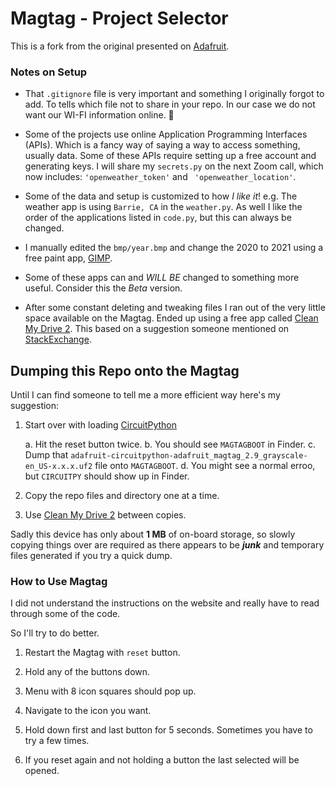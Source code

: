 # Magtag - Project Selector

This is a fork from the original presented on [Adafruit](https://learn.adafruit.com/adafruit-magtag-project-selector).

### Notes on Setup

- That `.gitignore` file is very important and something I originally forgot to add. To tells which file not to share in your repo. In our case we do not want our WI-FI information online. 🤦

- Some of the projects use online Application Programming Interfaces (APIs). Which is a fancy way of saying a way to access something, usually data. Some of these APIs require setting up a free account and generating keys. I will share my `secrets.py` on the next Zoom call, which now includes: `'openweather_token'` and ` 'openweather_location'`.

- Some of the data and setup is customized to how *I like it*! e.g. The weather app is using `Barrie, CA` in the `weather.py`. As well I like the order of the applications listed in `code.py`, but this can always be changed.

- I manually edited the `bmp/year.bmp` and change the 2020 to 2021 using a free paint app, [GIMP](https://www.gimp.org/).

- Some of these apps can and *WILL BE* changed to something more useful. Consider this the *Beta* version.

- After some constant deleting and tweaking files I ran out of the very little space available on the Magtag. Ended up using a free app called [Clean My Drive 2](https://macpaw.com/cleanmydrive). This based on a suggestion someone mentioned on [StackExchange](https://apple.stackexchange.com/questions/6707/how-to-stop-os-x-from-writing-spotlight-and-trash-files-to-memory-cards-and-usb).

## Dumping this Repo onto the Magtag

Until I can find someone to tell me a more efficient way here's my suggestion:

1. Start over with loading [CircuitPython](https://learn.adafruit.com/adafruit-magtag-project-selector/install-circuitpython)

    a. Hit the reset button twice.
    b. You should see `MAGTAGBOOT` in Finder.
    c. Dump that `adafruit-circuitpython-adafruit_magtag_2.9_grayscale-en_US-x.x.x.uf2` file onto `MAGTAGBOOT`.
    d. You might see a normal erroo, but `CIRCUITPY` should show up in Finder.

2. Copy the repo files and directory one at a time.
3. Use [Clean My Drive 2](https://macpaw.com/cleanmydrive) between copies.

Sadly this device has only about __1 MB__ of on-board storage, so slowly copying things over are required as there appears to be __*junk*__ and temporary files generated if you try a quick dump.

### How to Use Magtag 

I did not understand the instructions on the website and really have to read through some of the code.

So I'll try to do better.

1. Restart the Magtag with `reset` button.

2. Hold any of the buttons down.

3. Menu with 8 icon squares should pop up.

4. Navigate to the icon you want.

5. Hold down first and last button for 5 seconds. Sometimes you have to try a few times.

6. If you reset again and not holding a button the last selected will be opened.

